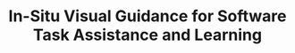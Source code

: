 ---
layout: pages/publication
title: "In-Situ Visual Guidance for Software Task Assistance and Learning"
authors: "Emran Poh, Hou Yueyue, and Jiannan Li"
venue: "in-progress"
venue_short: "in-progress"
year: 2025
status: "submitted"
image: "mmguide-image.png"
permalink: /publications/vis01/
tags:
  - name: "HCI"
    url: "/research/#hci"
  - name: "AI"
    url: "/research/#ai"
  - name: "Creativity"
    url: "/research/#creativity"
---